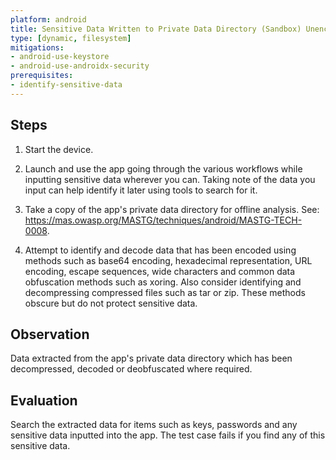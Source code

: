```yaml
---
platform: android
title: Sensitive Data Written to Private Data Directory (Sandbox) Unencrypted
type: [dynamic, filesystem]
mitigations:
- android-use-keystore
- android-use-androidx-security
prerequisites:
- identify-sensitive-data
---
```


## Steps

1. Start the device.

2. Launch and use the app going through the various workflows while inputting sensitive data wherever you can. Taking note of the data you input can help identify it later using tools to search for it.

3. Take a copy of the app's private data directory for offline analysis. See: https://mas.owasp.org/MASTG/techniques/android/MASTG-TECH-0008.

4. Attempt to identify and decode data that has been encoded using methods such as base64 encoding, hexadecimal representation, URL encoding, escape sequences, wide characters and common data obfuscation methods such as xoring. Also consider identifying and decompressing compressed files such as tar or zip. These methods obscure but do not protect sensitive data.

## Observation

Data extracted from the app's private data directory which has been decompressed, decoded or deobfuscated where required.

## Evaluation

Search the extracted data for items such as keys, passwords and any sensitive data inputted into the app. The test case fails if you find any of this sensitive data.
